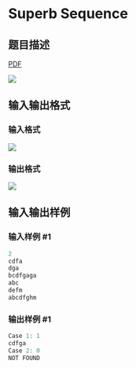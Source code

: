 # Superb Sequence

## 题目描述

[problemUrl]: https://uva.onlinejudge.org/index.php?option=com_onlinejudge&Itemid=8&category=279&page=show_problem&problem=3872

[PDF](https://uva.onlinejudge.org/external/124/p12441.pdf)

![](https://cdn.luogu.com.cn/upload/vjudge_pic/UVA12441/2012c8255a336a9602643b91de23b62cfebd381a.png)

## 输入输出格式

### 输入格式

![](https://cdn.luogu.com.cn/upload/vjudge_pic/UVA12441/659184f901ad8650a9f83b4eb49114d4ae982768.png)

### 输出格式

![](https://cdn.luogu.com.cn/upload/vjudge_pic/UVA12441/2eab66ec6a32c2c2cacfbbcc67cd842d438ebe86.png)

## 输入输出样例

### 输入样例 #1

```cpp
2
cdfa
dga
bcdfgaga
abc
defm
abcdfghm
```


### 输出样例 #1

```cpp
Case 1: 1
cdfga
Case 2: 0
NOT FOUND
```



